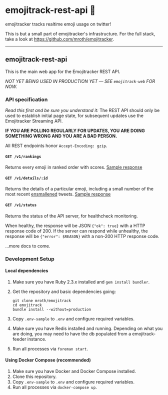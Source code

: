 # emojitrack-rest-api :dizzy:
emojitracker tracks realtime emoji usage on twitter!

This is but a small part of emojitracker's infrastructure.  For the full stack,
take a look at https://github.com/mroth/emojitracker.

---
## emojitrack-rest-api
This is the main web app for the Emojitracker REST API.

_NOT YET BEING USED IN PRODUCTION YET — SEE `emojitrack-web` FOR NOW._

### API specification
_Read this first and be sure you understand it:_ The REST API should only be
used to establish initial page state, for subsequent updates use the
Emojitracker Streaming API.

**IF YOU ARE POLLING REGULARLY FOR UPDATES, YOU ARE DOING SOMETHING WRONG AND
YOU ARE A BAD PERSON.**

All REST endpoints honor `Accept-Encoding: gzip`.

#### `GET /v1/rankings`
Returns every emoji in ranked order with scores.
[Sample response](http://emojitracker.com/api/rankings)

#### `GET /v1/details/:id`
Returns the details of a particular emoji, including a small number of the
most recent [ensmallened](#) tweets.
[Sample response](http://emojitracker.com/api/details/2665)

#### `GET /v1/status`
Returns the status of the API server, for healthcheck monitoring.

When healthy, the response will be JSON `{"ok": true}` with a HTTP response code of 200.
If the server can respond while unhealthy, the response will be `{"error": $REASON}` with a
non-200 HTTP response code.

...more docs to come.

### Development Setup

#### Local dependencies
1. Make sure you have Ruby 2.3.x installed and `gem install bundler`.
2. Get the repository and basic dependencies going:

    ```
    git clone mroth/emojitrack
    cd emojitrack
    bundle install --without=production
    ```

3. Copy `.env-sample` to `.env` and configure required variables.
4. Make sure you have Redis installed and running.  Depending on what you are
doing, you may need to have the db populated from a emojitrack-feeder instance.
5. Run all processes via `foreman start`.

#### Using Docker Compose (recommended)
1. Make sure you have Docker and Docker Compose installed.
2. Clone this repository.
3. Copy `.env-sample` to `.env` and configure required variables.
4. Run all processes via `docker-compose up`.
